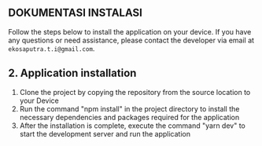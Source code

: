 ## DOKUMENTASI INSTALASI
Follow the steps below to install the application on your device.
If you have any questions or need assistance, please contact the developer via email at `ekosaputra.t.i@gmail.com`.

## 2. Application installation
1. Clone the project by copying the repository from the source location to your Device
2. Run the command "npm install" in the project directory to install the necessary dependencies and packages required for the application
3. After the installation is complete, execute the command "yarn dev" to start the development server and run the application
